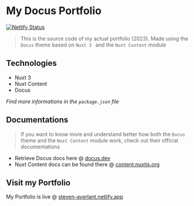 # My Docus Portfolio

[![Netlify Status](https://api.netlify.com/api/v1/badges/efe933d7-284c-4ab4-b2eb-06383ad18329/deploy-status)](https://app.netlify.com/sites/steven-averlant/deploys)

> This is the source code of my actual portfolio (2023). Made using the `Docus` theme based on `Nuxt 3 ` and the `Nuxt Content` module

## Technologies

* Nuxt 3
* Nuxt Content
* Docus

*Find more informations in the `package.json` file*

## Documentations

> If you want to know more and understand better how both the `Docus` theme and the `Nuxt Content` module work, check out their official documentations

* Retrieve Docus docs here @ [docus.dev](https://docus.dev/)
* Nuxt Content docs can be found there @ [content.nuxtjs.org](https://content.nuxtjs.org/)

## Visit my Portfolio

My Portfolio is live @ [steven-averlant.netlify.app](https://steven-averlant.netlify.app/)